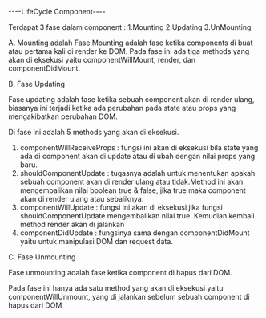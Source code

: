 ----LifeCycle Component----

Terdapat 3 fase dalam component :
1.Mounting
2.Updating
3.UnMounting 


A. Mounting adalah Fase Mounting adalah fase ketika components di buat atau pertama kali di render ke DOM. 
Pada fase ini ada tiga methods yang akan di eksekusi yaitu componentWillMount, render, dan componentDidMount.


B. Fase Updating

Fase updating adalah fase ketika sebuah component akan di render ulang, biasanya ini terjadi ketika ada 
perubahan pada state atau props yang mengakibatkan perubahan DOM.

Di fase ini adalah 5 methods yang akan di eksekusi.

   1. componentWillReceiveProps : fungsi ini akan di eksekusi bila state yang ada di component akan di 
    update atau di ubah dengan nilai props yang baru.
   2.  shouldComponentUpdate : tugasnya adalah untuk menentukan apakah sebuah component akan di render 
    ulang atau tidak.Method ini akan mengembalikan nilai boolean true & false, jika true maka component akan di render ulang atau sebaliknya.
   3.  componentWillUpdate : fungsi ini akan di eksekusi jika fungsi shouldComponentUpdate mengembalikan nilai true.
    Kemudian kembali method render akan di jalankan
   4. componentDidUpdate : fungsinya sama dengan componentDidMount yaitu untuk manipulasi DOM dan request data.

C. Fase Unmounting

Fase unmounting adalah fase ketika component di hapus dari DOM.

Pada fase ini hanya ada satu method yang akan di eksekusi yaitu componentWillUnmount, yang di jalankan sebelum sebuah component di hapus dari DOM








